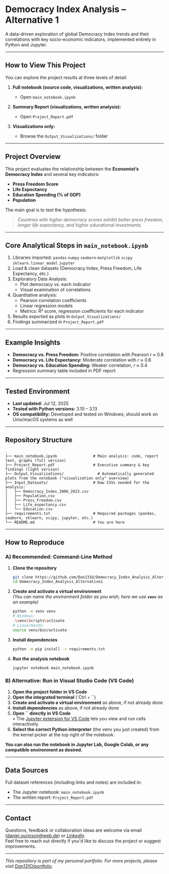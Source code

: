 # Democracy Index Analysis – Alternative 1

A data-driven exploration of global Democracy Index trends and their correlations with key socio-economic indicators, implemented entirely in Python and Jupyter.

---

## How to View This Project

You can explore the project results at three levels of detail:

1. **Full notebook (source code, visualizations, written analysis):**

   - Open `main_notebook.ipynb`


2. **Summary Report (visualizations, written analysis):**

   - Open `Project_Report.pdf`


3. **Visualizations only:**

   - Browse the `Output_Visualizations/` folder


---

## Project Overview

This project evaluates the relationship between the **Economist’s Democracy Index** and several key indicators:

- **Press Freedom Score**
- **Life Expectancy**
- **Education Spending (% of GDP)**
- **Population**

The main goal is to test the hypothesis:

> *Countries with higher democracy scores exhibit better press freedom, longer life expectancy, and higher educational investments.*

---

## Core Analytical Steps in `main_notebook.ipynb`

1. Libraries imported: 
`pandas` 
`numpy`
`seaborn`
`matplotlib`
`scipy`
`sklearn.linear_model`
`jupyter`
2. Load & clean datasets (Democracy Index, Press Freedom, Life Expectancy, etc.)
3. Exploratory Data Analysis:
   - Plot democracy vs. each indicator
   - Visual examination of correlations
4. Quantitative analysis:
   - Pearson correlation coefficients
   - Linear regression models
   - Metrics: R² score, regression coefficients for each indicator
5. Results exported as plots in `Output_Visualizations/`
6. Findings summarized in `Project_Report.pdf`

---

## Example Insights

- **Democracy vs. Press Freedom:** Positive correlation with Pearson *r* ≈ 0.8
- **Democracy vs. Life Expectancy:** Moderate correlation with *r* ≈ 0.6
- **Democracy vs. Education Spending:** Weaker correlation, *r* ≈ 0.4
- Regression summary table included in PDF report

---

## Tested Environment

- **Last updated:** Jul 12, 2025
- **Tested with Python versions:** 3.10 – 3.13
- **OS compatibility:** Developed and tested on Windows; should work on Unix/macOS systems as well

---

## Repository Structure

```
.
├── main_notebook.ipynb                # Main analysis: code, report text, graphs (full version)
├── Project_Report.pdf                 # Executive summary & key findings (light version)
├── Output_Visualizations/               # Automatically generated plots from the notebook ("visualization only" overview)
├── Input_Datasets/                    # Raw CSVs needed for the analysis:
│   ├── Democracy_Index_2006_2023.csv
│   ├── Population.csv
│   ├── Press_Freedom.csv
│   ├── Life_expectancy.csv
│   └── Education.csv
├── requirements.txt                   # Required packages (pandas, seaborn, sklearn, scipy, jupyter, etc.)
└── README.md                          # You are here
```

---

## How to Reproduce

### **A) Recommended: Command-Line Method**

1. **Clone the repository**

   ```bash
   git clone https://github.com/Dan131O/Democracy_Index_Analysis_Alternative1.git
   cd Democracy_Index_Analysis_Alternative1
   ```

2. **Create and activate a virtual environment**\
   *(You can name the environment folder as you wish; here we use **`venv`** as an example)*

   ```bash
   python -m venv venv
   # Windows:
   .\venv\Scripts\activate
   # Linux/macOS:
   source venv/bin/activate
   ```

3. **Install dependencies**

   ```bash
   python -m pip install -r requirements.txt
   ```

4. **Run the analysis notebook**

   ```bash
   jupyter notebook main_notebook.ipynb
   ```


### **B) Alternative: Run in Visual Studio Code (VS Code)**

1. **Open the project folder in VS Code**
2. **Open the integrated terminal** (\`Ctrl + \`\`)
3. **Create and activate a virtual environment** as above, if not already done
4. **Install dependencies** as above, if not already done
5. **Open **``** directly in VS Code**\
   • The [Jupyter extension for VS Code](https://marketplace.visualstudio.com/items?itemName=ms-toolsai.jupyter) lets you view and run cells interactively.
6. **Select the correct Python interpreter** (the venv you just created) from the kernel picker at the top right of the notebook.


**You can also run the notebook in Jupyter Lab, Google Colab, or any compatible environment as desired.**

---

## Data Sources

Full dataset references (including links and notes) are included in:

- The Jupyter notebook: `main_notebook.ipynb`
- The written report: `Project_Report.pdf`

---

## Contact

Questions, feedback or collaboration ideas are welcome via email (daniel.ourinson@web.de) or [*LinkedIn*](https://www.linkedin.com/in/daniel-ourinson-phd-200755143/).\
Feel free to reach out directly if you'd like to discuss the project or suggest improvements.

---

*This repository is part of my personal portfolio. For more projects, please visit* [*Dan131O/portfolio*](https://github.com/Dan131O/portfolio)*.*

